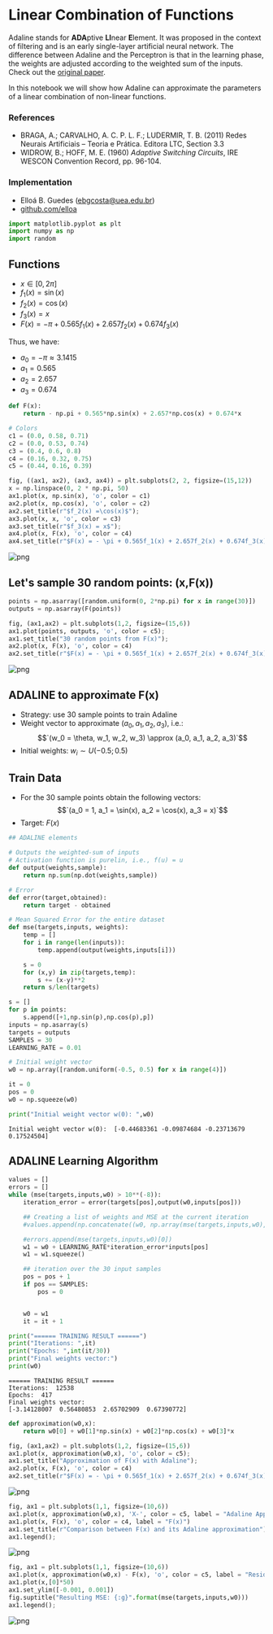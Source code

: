 # Linear Combination of Functions

Adaline stands for **ADA**ptive **LI**near **E**lement. It was proposed in the context of filtering and is an early single-layer artificial neural network. The difference between Adaline and the Perceptron is that in the learning phase, the weights are adjusted according to the weighted sum of the inputs. Check out the [original paper](https://www-isl.stanford.edu/~widrow/papers/c1960adaptiveswitching.pdf).

In this notebook we will show how Adaline can approximate the parameters of a linear combination of non-linear functions.

### References

- BRAGA, A.; CARVALHO, A. C. P. L. F.; LUDERMIR, T. B. (2011) Redes Neurais Artificiais – Teoria e Prática. Editora LTC, Section 3.3
- WIDROW, B.; HOFF, M. E. (1960) _Adaptive Switching Circuits_, IRE WESCON Convention Record, pp. 96-104.

### Implementation

- Elloá B. Guedes (ebgcosta@uea.edu.br)
- [github.com/elloa](github.com/elloa)



```python
import matplotlib.pyplot as plt
import numpy as np
import random
```

## Functions

- $`x \in [0, 2 \pi]`$
- $`f_1(x) = \sin(x)`$
- $`f_2(x) = \cos(x)`$
- $`f_3(x) = x`$
- $`F(x) = - \pi + 0.565f_1(x) + 2.657f_2(x) + 0.674f_3(x)`$

Thus, we have:

- $`a_0 = - \pi \approx 3.1415`$
- $`a_1 = 0.565`$
- $`a_2 = 2.657`$
- $`a_3 = 0.674`$


```python
def F(x):
    return - np.pi + 0.565*np.sin(x) + 2.657*np.cos(x) + 0.674*x
```


```python
# Colors
c1 = (0.0, 0.58, 0.71)
c2 = (0.0, 0.53, 0.74)
c3 = (0.4, 0.6, 0.8)
c4 = (0.16, 0.32, 0.75)
c5 = (0.44, 0.16, 0.39)
```


```python
fig, ((ax1, ax2), (ax3, ax4)) = plt.subplots(2, 2, figsize=(15,12))
x = np.linspace(0, 2 * np.pi, 50)
ax1.plot(x, np.sin(x), 'o', color = c1)
ax2.plot(x, np.cos(x), 'o', color = c2)
ax2.set_title(r"$f_2(x) =\cos(x)$");
ax3.plot(x, x, 'o', color = c3)
ax3.set_title(r"$f_3(x) = x$");
ax4.plot(x, F(x), 'o', color = c4)
ax4.set_title(r"$F(x) = - \pi + 0.565f_1(x) + 2.657f_2(x) + 0.674f_3(x)$");
```


![png](Adaline-Linear-Combination_files/Adaline-Linear-Combination_5_0.png)


## Let's sample 30 random points: (x,F(x))


```python
points = np.asarray([random.uniform(0, 2*np.pi) for x in range(30)])
outputs = np.asarray(F(points))
```


```python
fig, (ax1,ax2) = plt.subplots(1,2, figsize=(15,6))
ax1.plot(points, outputs, 'o', color = c5);
ax1.set_title("30 random points from F(x)");
ax2.plot(x, F(x), 'o', color = c4)
ax2.set_title(r"$F(x) = - \pi + 0.565f_1(x) + 2.657f_2(x) + 0.674f_3(x)$");
```


![png](Adaline-Linear-Combination_files/Adaline-Linear-Combination_8_0.png)


## ADALINE to approximate F(x)

- Strategy: use 30 sample points to train Adaline
- Weight vector to approximate $`(a_0, a_1, a_2, a_3)`$, i.e.: $$`(w_0 = \theta, w_1, w_2, w_3) \approx  (a_0, a_1, a_2, a_3)`$$
- Initial weights: $`w_i \sim U(-0.5;0.5)`$

## Train Data

- For the 30 sample points obtain the following vectors:
$$`(a_0 = 1, a_1 = \sin(x), a_2 = \cos(x), a_3 = x)`$$
- Target: $F(x)$


```python
## ADALINE elements

# Outputs the weighted-sum of inputs
# Activation function is purelin, i.e., f(u) = u
def output(weights,sample):
    return np.sum(np.dot(weights,sample))

# Error
def error(target,obtained):
    return target - obtained

# Mean Squared Error for the entire dataset
def mse(targets,inputs, weights):
    temp = []
    for i in range(len(inputs)):
        temp.append(output(weights,inputs[i]))

    s = 0
    for (x,y) in zip(targets,temp):
        s += (x-y)**2
    return s/len(targets)
```


```python
s = []
for p in points:
    s.append([+1,np.sin(p),np.cos(p),p])
inputs = np.asarray(s)
targets = outputs
SAMPLES = 30
LEARNING_RATE = 0.01
```


```python
# Initial weight vector
w0 = np.array([random.uniform(-0.5, 0.5) for x in range(4)])

it = 0
pos = 0
w0 = np.squeeze(w0)
```


```python
print("Initial weight vector w(0): ",w0)
```

    Initial weight vector w(0):  [-0.44683361 -0.09874684 -0.23713679  0.17524504]


## ADALINE Learning Algorithm


```python
values = []
errors = []
while (mse(targets,inputs,w0) > 10**(-8)):
    iteration_error = error(targets[pos],output(w0,inputs[pos]))

    ## Creating a list of weights and MSE at the current iteration    
    #values.append(np.concatenate((w0, np.array(mse(targets,inputs,w0), dtype=np.float32))))

    #errors.append(mse(targets,inputs,w0)[0])
    w1 = w0 + LEARNING_RATE*iteration_error*inputs[pos]    
    w1 = w1.squeeze()

    ## iteration over the 30 input samples
    pos = pos + 1
    if pos == SAMPLES:
        pos = 0


    w0 = w1
    it = it + 1

print("====== TRAINING RESULT ======")
print("Iterations: ",it)
print("Epochs: ",int(it/30))
print("Final weights vector:")
print(w0)
```

    ====== TRAINING RESULT ======
    Iterations:  12538
    Epochs:  417
    Final weights vector:
    [-3.14128007  0.56480853  2.65702909  0.67390772]



```python
def approximation(w0,x):
    return w0[0] + w0[1]*np.sin(x) + w0[2]*np.cos(x) + w0[3]*x
```


```python
fig, (ax1,ax2) = plt.subplots(1,2, figsize=(15,6))
ax1.plot(x, approximation(w0,x), 'o', color = c5);
ax1.set_title("Approximation of F(x) with Adaline");
ax2.plot(x, F(x), 'o', color = c4)
ax2.set_title(r"$F(x) = - \pi + 0.565f_1(x) + 2.657f_2(x) + 0.674f_3(x)$");
```


![png](Adaline-Linear-Combination_files/Adaline-Linear-Combination_17_0.png)



```python
fig, ax1 = plt.subplots(1,1, figsize=(10,6))
ax1.plot(x, approximation(w0,x), 'X-', color = c5, label = "Adaline Approximation");
ax1.plot(x, F(x), 'o', color = c4, label = "F(x)")
ax1.set_title(r"Comparison between F(x) and its Adaline approximation");
ax1.legend();
```


![png](Adaline-Linear-Combination_files/Adaline-Linear-Combination_18_0.png)



```python
fig, ax1 = plt.subplots(1,1, figsize=(10,6))
ax1.plot(x, approximation(w0,x) - F(x), 'o', color = c5, label = "Residuals");
ax1.plot(x,[0]*50)
ax1.set_ylim([-0.001, 0.001])
fig.suptitle("Resulting MSE: {:g}".format(mse(targets,inputs,w0)))
ax1.legend();
```


![png](Adaline-Linear-Combination_files/Adaline-Linear-Combination_19_0.png)



```python

```

